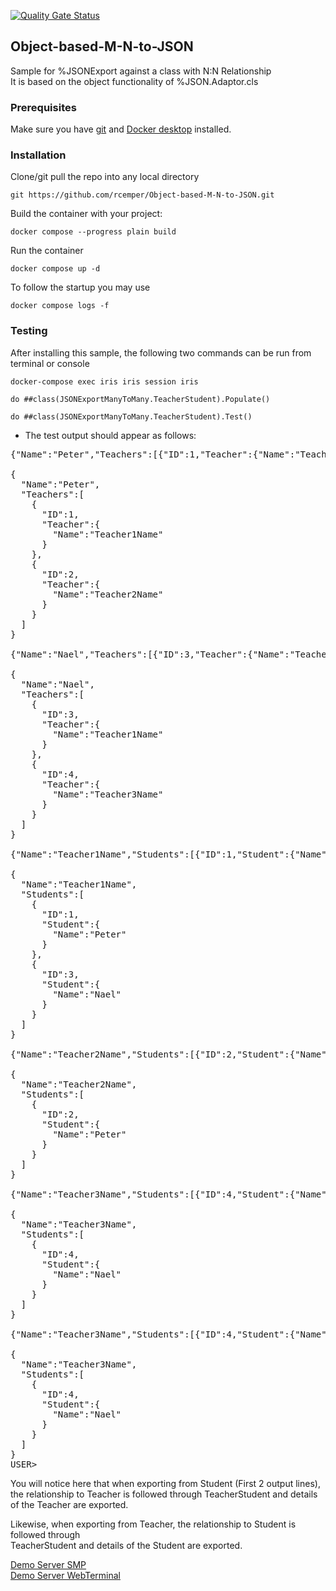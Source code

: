 [![Quality Gate Status](https://community.objectscriptquality.com/api/project_badges/measure?project=intersystems_iris_community%2FObject-based-M-N-to-JSON&metric=alert_status)](https://community.objectscriptquality.com/dashboard?id=intersystems_iris_community%2FObject-based-M-N-to-JSON) 

## Object-based-M-N-to-JSON
Sample for %JSONExport against a class with N:N Relationship    
It is based on the object functionality of %JSON.Adaptor.cls    
     
### Prerequisites    
Make sure you have [git](https://git-scm.com/book/en/v2/Getting-Started-Installing-Git) and [Docker desktop](https://www.docker.com/products/docker-desktop) installed.    
### Installation   
Clone/git pull the repo into any local directory  
````    
git https://github.com/rcemper/Object-based-M-N-to-JSON.git
````     
Build the container with your project:   
````
docker compose --progress plain build
````
Run the container

 ````
docker compose up -d
````
To follow the startup you may use    
````
docker compose logs -f
````
### Testing  
After installing this sample, the following two commands can be run from terminal or console   

````
docker-compose exec iris iris session iris    

do ##class(JSONExportManyToMany.TeacherStudent).Populate()         

do ##class(JSONExportManyToMany.TeacherStudent).Test()    
````
- The test output should appear as follows:

<pre>
{"Name":"Peter","Teachers":[{"ID":1,"Teacher":{"Name":"Teacher1Name"}},{"ID":2,"Teacher":{"Name":"Teacher2Name"}}]}

{
  "Name":"Peter",
  "Teachers":[
    {
      "ID":1,
      "Teacher":{
        "Name":"Teacher1Name"
      }
    },
    {
      "ID":2,
      "Teacher":{
        "Name":"Teacher2Name"
      }
    }
  ]
}

{"Name":"Nael","Teachers":[{"ID":3,"Teacher":{"Name":"Teacher1Name"}},{"ID":4,"Teacher":{"Name":"Teacher3Name"}}]}

{
  "Name":"Nael",
  "Teachers":[
    {
      "ID":3,
      "Teacher":{
        "Name":"Teacher1Name"
      }
    },
    {
      "ID":4,
      "Teacher":{
        "Name":"Teacher3Name"
      }
    }
  ]
}

{"Name":"Teacher1Name","Students":[{"ID":1,"Student":{"Name":"Peter"}},{"ID":3,"Student":{"Name":"Nael"}}]}

{
  "Name":"Teacher1Name",
  "Students":[
    {
      "ID":1,
      "Student":{
        "Name":"Peter"
      }
    },
    {
      "ID":3,
      "Student":{
        "Name":"Nael"
      }
    }
  ]
}

{"Name":"Teacher2Name","Students":[{"ID":2,"Student":{"Name":"Peter"}}]}

{
  "Name":"Teacher2Name",
  "Students":[
    {
      "ID":2,
      "Student":{
        "Name":"Peter"
      }
    }
  ]
}

{"Name":"Teacher3Name","Students":[{"ID":4,"Student":{"Name":"Nael"}}]}

{
  "Name":"Teacher3Name",
  "Students":[
    {
      "ID":4,
      "Student":{
        "Name":"Nael"
      }
    }
  ]
}

{"Name":"Teacher3Name","Students":[{"ID":4,"Student":{"Name":"Nael"}}]}

{
  "Name":"Teacher3Name",
  "Students":[
    {
      "ID":4,
      "Student":{
        "Name":"Nael"
      }
    }
  ]
}
USER>
</pre>

You will notice here that when exporting from Student (First 2 output lines),       
the relationship to Teacher is followed through TeacherStudent and details of the Teacher are exported.    

Likewise, when exporting from Teacher, the relationship to Student is followed through    
TeacherStudent and details of the Student are exported.   

[Demo Server SMP](https://object-m-n-to-json.demo.community.intersystems.com/csp/sys/UtilHome.csp)     
[Demo Server WebTerminal](https://object-m-n-to-json.demo.community.intersystems.com/terminal/)    
